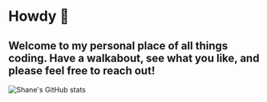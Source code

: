 # Howdy 👋

## Welcome to my personal place of all things coding. Have a walkabout, see what you like, and please feel free to reach out!

![Shane's GitHub stats](https://github-readme-stats.vercel.app/api?username=ShaneUP1&theme=prussian&show_icons=true)
